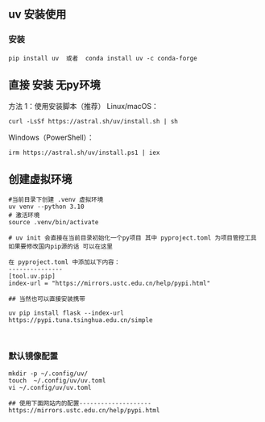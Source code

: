 
## uv 安装使用


### 安装
```
pip install uv  或者  conda install uv -c conda-forge
```

## 直接 安装 无py环境

方法 1：使用安装脚本（推荐）
Linux/macOS：
```
curl -LsSf https://astral.sh/uv/install.sh | sh
```
Windows（PowerShell）：
```
irm https://astral.sh/uv/install.ps1 | iex
```


## 创建虚拟环境 

```
#当前目录下创建 .venv 虚拟环境
uv venv --python 3.10
# 激活环境
source .venv/bin/activate

# uv init 会直接在当前目录初始化一个py项目 其中 pyproject.toml 为项目管控工具 如果要修改国内pip源的话 可以在这里

在 pyproject.toml 中添加以下内容：
---------------
[tool.uv.pip]
index-url = "https://mirrors.ustc.edu.cn/help/pypi.html"

## 当然也可以直接安装携带

uv pip install flask --index-url https://pypi.tuna.tsinghua.edu.cn/simple



```

### 默认镜像配置

```
mkdir -p ~/.config/uv/
touch  ~/.config/uv/uv.toml
vi ~/.config/uv/uv.toml

## 使用下面网站内的配置--------------------
https://mirrors.ustc.edu.cn/help/pypi.html
```

